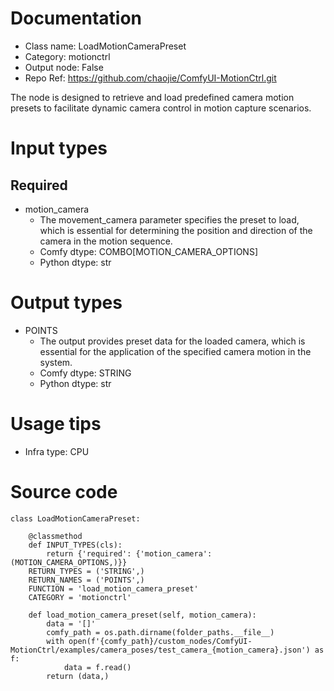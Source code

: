 # Documentation
- Class name: LoadMotionCameraPreset
- Category: motionctrl
- Output node: False
- Repo Ref: https://github.com/chaojie/ComfyUI-MotionCtrl.git

The node is designed to retrieve and load predefined camera motion presets to facilitate dynamic camera control in motion capture scenarios.

# Input types
## Required
- motion_camera
    - The movement_camera parameter specifies the preset to load, which is essential for determining the position and direction of the camera in the motion sequence.
    - Comfy dtype: COMBO[MOTION_CAMERA_OPTIONS]
    - Python dtype: str

# Output types
- POINTS
    - The output provides preset data for the loaded camera, which is essential for the application of the specified camera motion in the system.
    - Comfy dtype: STRING
    - Python dtype: str

# Usage tips
- Infra type: CPU

# Source code
```
class LoadMotionCameraPreset:

    @classmethod
    def INPUT_TYPES(cls):
        return {'required': {'motion_camera': (MOTION_CAMERA_OPTIONS,)}}
    RETURN_TYPES = ('STRING',)
    RETURN_NAMES = ('POINTS',)
    FUNCTION = 'load_motion_camera_preset'
    CATEGORY = 'motionctrl'

    def load_motion_camera_preset(self, motion_camera):
        data = '[]'
        comfy_path = os.path.dirname(folder_paths.__file__)
        with open(f'{comfy_path}/custom_nodes/ComfyUI-MotionCtrl/examples/camera_poses/test_camera_{motion_camera}.json') as f:
            data = f.read()
        return (data,)
```